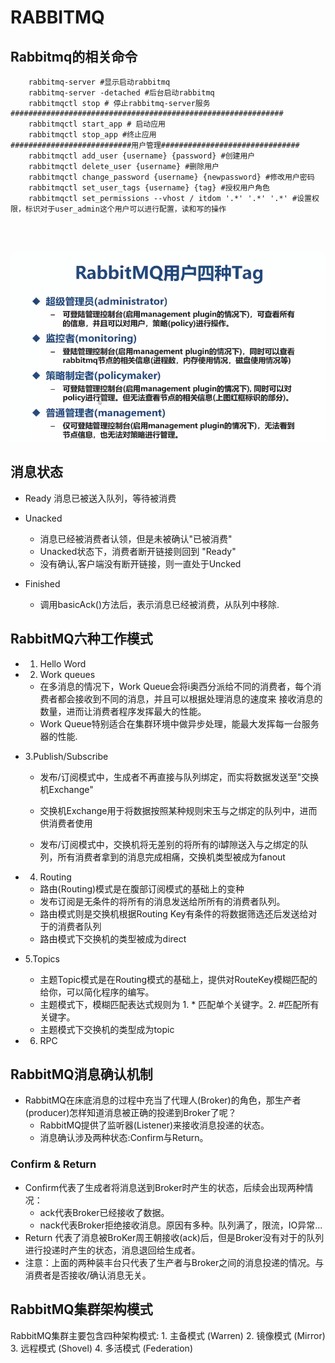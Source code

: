 
# RABBITMQ
## Rabbitmq的相关命令
```shell script
    rabbitmq-server #显示启动rabbitmq
    rabbitmq-server -detached #后台启动rabbitmq
    rabbitmqctl stop # 停止rabbitmq-server服务
#############################################################
    rabbitmqctl start_app # 启动应用
    rabbitmqctl stop_app #终止应用 
###########################用户管理###############################
    rabbitmqctl add_user {username} {password} #创建用户
    rabbitmqctl delete_user {username} #删除用户
    rabbitmqctl change_password {username} {newpassword} #修改用户密码
    rabbitmqctl set_user_tags {username} {tag} #授权用户角色
    rabbitmqctl set_permissions --vhost / itdom '.*' '.*' '.*' #设置权限，标识对于user_admin这个用户可以进行配置，读和写的操作
    
      


```
![Rabbitmq用户的四种TAG](./files/rabbitmq-tags-1.PNG)

## 消息状态

* Ready 消息已被送入队列，等待被消费

* Unacked 
    - 消息已经被消费者认领，但是未被确认"已被消费"
    - Unacked状态下，消费者断开链接则回到 "Ready"
    - 没有确认,客户端没有断开链接，则一直处于Uncked
    
* Finished
    - 调用basicAck()方法后，表示消息已经被消费，从队列中移除.    
    
    
    
## RabbitMQ六种工作模式

* 1. Hello Word

* 2. Work queues 
    * 在多消息的情况下，Work Queue会将i奥西分派给不同的消费者，每个消费者都会接收到不同的消息，并且可以根据处理消息的速度来
    接收消息的数量，进而让消费者程序发挥最大的性能。
    * Work Queue特别适合在集群环境中做异步处理，能最大发挥每一台服务器的性能.
    

* 3.Publish/Subscribe
    
    * 发布/订阅模式中，生成者不再直接与队列绑定，而实将数据发送至"交换机Exchange"
    
    * 交换机Exchange用于将数据按照某种规则宋玉与之绑定的队列中，进而供消费者使用
    
    * 发布/订阅模式中，交换机将无差别的将所有的i罅隙送入与之绑定的队列，所有消费者拿到的消息完成相痛，交换机类型被成为fanout

* 4. Routing
    * 路由(Routing)模式是在腹部订阅模式的基础上的变种
    * 发布订阅是无条件的将所有的消息发送给所所有的消费者队列。
    * 路由模式则是交换机根据Routing Key有条件的将数据筛选还后发送给对于的消费者队列
    * 路由模式下交换机的类型被成为direct
* 5.Topics
    * 主题Topic模式是在Routing模式的基础上，提供对RouteKey模糊匹配的给你，可以简化程序的编写。
    * 主题模式下，模糊匹配表达式规则为 1. * 匹配单个关键字。2. #匹配所有关键字。
    * 主题模式下交换机的类型成为topic
* 6. RPC    



## RabbitMQ消息确认机制

* RabbitMQ在床底消息的过程中充当了代理人(Broker)的角色，那生产者(producer)怎样知道消息被正确的投递到Broker了呢？
    * RabbitMQ提供了监听器(Listener)来接收消息投递的状态。
    * 消息确认涉及两种状态:Confirm与Return。
    
### Confirm & Return

* Confirm代表了生成者将消息送到Broker时产生的状态，后续会出现两种情况：
    * ack代表Broker已经接收了数据。
    * nack代表Broker拒绝接收消息。原因有多种。队列满了，限流，IO异常...
* Return 代表了消息被BroKer周王朝接收(ack)后，但是Broker没有对于的队列进行投递时产生的状态，消息退回给生成者。
* 注意：上面的两种装丰台只代表了生产者与Broker之间的消息投递的情况。与消费者是否接收/确认消息无关。    


## RabbitMQ集群架构模式
RabbitMQ集群主要包含四种架构模式:
    1. 主备模式 (Warren)
    2. 镜像模式 (Mirror)
    3. 远程模式 (Shovel)
    4. 多活模式 (Federation)